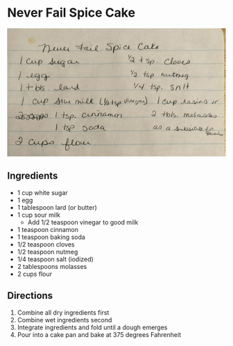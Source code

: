 # Never Fail Spice Cake

![Recipe Scan](/static/images/never-fail-spice-cake.jpg "Recipe Scan")

## Ingredients
- 1 cup white sugar
- 1 egg
- 1 tablespoon lard (or butter)
- 1 cup sour milk
  - Add 1/2 teaspoon vinegar to good milk
- 1 teaspoon cinnamon
- 1 teaspoon baking soda
- 1/2 teaspoon cloves
- 1/2 teaspoon nutmeg
- 1/4 teaspoon salt (iodized)
- 2 tablespoons molasses
- 2 cups flour

## Directions
1. Combine all dry ingredients first
2. Combine wet ingredients second
3. Integrate ingredients and fold until a dough emerges
4. Pour into a cake pan and bake at 375 degrees Fahrenheit